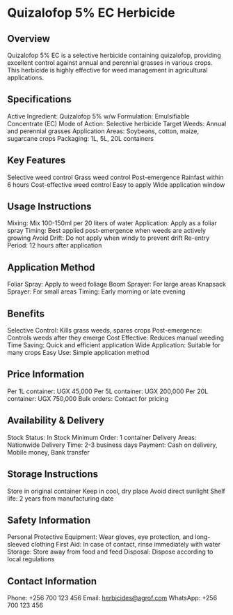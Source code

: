 # Quizalofop 5% EC Herbicide

## Overview
Quizalofop 5% EC is a selective herbicide containing quizalofop, providing excellent control against annual and perennial grasses in various crops. This herbicide is highly effective for weed management in agricultural applications.

## Specifications
Active Ingredient: Quizalofop 5% w/w
Formulation: Emulsifiable Concentrate (EC)
Mode of Action: Selective herbicide
Target Weeds: Annual and perennial grasses
Application Areas: Soybeans, cotton, maize, sugarcane crops
Packaging: 1L, 5L, 20L containers

## Key Features
Selective weed control
Grass weed control
Post-emergence
Rainfast within 6 hours
Cost-effective weed control
Easy to apply
Wide application window

## Usage Instructions
Mixing: Mix 100-150ml per 20 liters of water
Application: Apply as a foliar spray
Timing: Best applied post-emergence when weeds are actively growing
Avoid Drift: Do not apply when windy to prevent drift
Re-entry Period: 12 hours after application

## Application Method
Foliar Spray: Apply to weed foliage
Boom Sprayer: For large areas
Knapsack Sprayer: For small areas
Timing: Early morning or late evening

## Benefits
Selective Control: Kills grass weeds, spares crops
Post-emergence: Controls weeds after they emerge
Cost Effective: Reduces manual weeding
Time Saving: Quick and efficient application
Wide Application: Suitable for many crops
Easy Use: Simple application method

## Price Information
Per 1L container: UGX 45,000
Per 5L container: UGX 200,000
Per 20L container: UGX 750,000
Bulk orders: Contact for pricing

## Availability & Delivery
Stock Status: In Stock
Minimum Order: 1 container
Delivery Areas: Nationwide
Delivery Time: 2-3 business days
Payment: Cash on delivery, Mobile money, Bank transfer

## Storage Instructions
Store in original container
Keep in cool, dry place
Avoid direct sunlight
Shelf life: 2 years from manufacturing date

## Safety Information
Personal Protective Equipment: Wear gloves, eye protection, and long-sleeved clothing
First Aid: In case of contact, rinse immediately with water
Storage: Store away from food and feed
Disposal: Dispose according to local regulations

## Contact Information
Phone: +256 700 123 456
Email: herbicides@agrof.com
WhatsApp: +256 700 123 456
